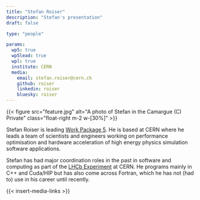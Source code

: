 ```yaml
---
title: "Stefan Roiser"
description: "Stefan's presentation"
draft: false

type: "people"

params:
  wp5: true
  wp5lead: true
  wpl: true
  institute: CERN
  media: 
    email: stefan.roiser@cern.ch
    github: roiser
    linkedin: roiser
    bluesky: roiser
---
```


{{< figure src="feature.jpg" alt="A photo of Stefan in the Camargue (C) Private" class="float-right m-2 w-[30%]" >}}

Stefan Roiser is leading [Work Package 5](/workpackages/05_capacity_and_recognition/). He is based at CERN where he leads a team of scientists and engineers working on performance optimisation and hardware acceleration of high energy physics simulation software applications.

Stefan has had major coordination roles in the past in software and computing as part of the [LHCb Experiment](https://lhcb-outreach.web.cern.ch/) at CERN. He programs mainly in C++ and Cuda/HIP but has also come across Fortran, which he has not (had to) use in his career until recently.

{{< insert-media-links >}}
